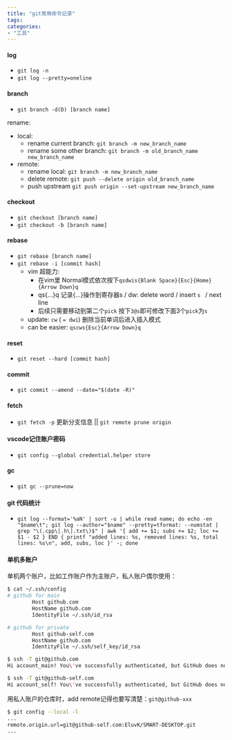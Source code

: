 ```yaml
---
title: "git常用命令记录"
tags: 
categories: 
- "工具"
---
```


#### log
* `git log -n`
* `git log --pretty=oneline`

#### branch
* `git branch -d(D) [branch name]`

rename: 

* local:
	* rename current branch: `git branch -m new_branch_name`
	* rename some other branch: `git branch -m old_branch_name new_branch_name`
* remote:
	* rename local:	`git branch -m new_branch_name`
	* delete remote: `git push --delete origin old_branch_name`
	* push upstream `git push origin --set-upstream new_branch_name`

#### checkout
* `git checkout [branch name]`
* `git checkout -b [branch name]`

#### rebase
* `git rebase [branch name]`
* `git rebase -i [commit hash]`
	* vim 超能力:
		* 在vim里 Normal模式依次按下`qsdwis{Blank Space}{Esc}{Home}{Arrow Down}q`
		* qs{...}q 记录{...}操作到寄存器s / dw: delete word / insert `s ` / next line
		* 后续只需要移动到第二个`pick` 按下`3@s`即可修改下面3个`pick`为`s`
	* update: `cw` ( `= dwi`) 删除当前单词后进入插入模式
	* can be easier: `qscws{Esc}{Arrow Down}q`

#### reset
* `git reset --hard [commit hash]`

#### commit
* `git commit --amend --date="$(date -R)"`

#### fetch
* `git fetch -p` 更新分支信息 || `git remote prune origin`

#### vscode记住账户密码
* `git config --global credential.helper store`

#### gc
* `git gc --prune=now`

#### git 代码统计

* `git log --format='%aN' | sort -u | while read name; do echo -en "$name\t"; git log --author="$name" --pretty=tformat: --numstat | grep "\(.cpp\|.h\|.txt\)$" | awk '{ add += $1; subs += $2; loc += $1 - $2 } END { printf "added lines: %s, removed lines: %s, total lines: %s\n", add, subs, loc }' -; done`

#### 单机多账户
单机两个账户，比如工作账户作为主账户，私人账户偶尔使用：

``` BASH
$ cat ~/.ssh/config 
# github for main
        Host github.com
        HostName github.com
        IdentityFile ~/.ssh/id_rsa

# github for private
        Host github-self.com
        HostName github.com
        IdentityFile ~/.ssh/self_key/id_rsa
```

``` BASH
$ ssh -T git@github.com
Hi account_main! You\'ve successfully authenticated, but GitHub does not provide shell access.

$ ssh -T git@github-self.com
Hi account_self! You\'ve successfully authenticated, but GitHub does not provide shell access.
```

用私人账户的仓库时，add remote记得也要写清楚：`git@github-xxx`
``` BASH
$ git config --local -l
...
remote.origin.url=git@github-self.com:EluvK/SMART-DESKTOP.git
...
```